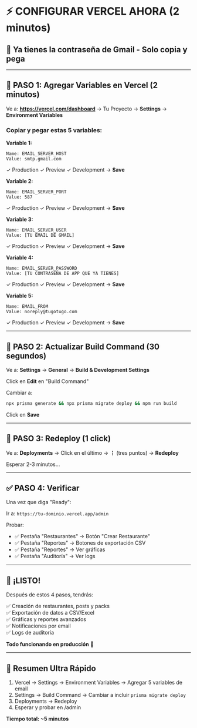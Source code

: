 # ⚡ CONFIGURAR VERCEL AHORA (2 minutos)

## 🎯 Ya tienes la contraseña de Gmail - Solo copia y pega

---

## 📧 PASO 1: Agregar Variables en Vercel (2 minutos)

Ve a: **https://vercel.com/dashboard** → Tu Proyecto → **Settings** → **Environment Variables**

### Copiar y pegar estas 5 variables:

**Variable 1:**
```
Name: EMAIL_SERVER_HOST
Value: smtp.gmail.com
```
✓ Production ✓ Preview ✓ Development → **Save**

**Variable 2:**
```
Name: EMAIL_SERVER_PORT
Value: 587
```
✓ Production ✓ Preview ✓ Development → **Save**

**Variable 3:**
```
Name: EMAIL_SERVER_USER
Value: [TU EMAIL DE GMAIL]
```
✓ Production ✓ Preview ✓ Development → **Save**

**Variable 4:**
```
Name: EMAIL_SERVER_PASSWORD
Value: [TU CONTRASEÑA DE APP QUE YA TIENES]
```
✓ Production ✓ Preview ✓ Development → **Save**

**Variable 5:**
```
Name: EMAIL_FROM
Value: noreply@tugotugo.com
```
✓ Production ✓ Preview ✓ Development → **Save**

---

## 🔧 PASO 2: Actualizar Build Command (30 segundos)

Ve a: **Settings** → **General** → **Build & Development Settings**

Click en **Edit** en "Build Command"

Cambiar a:
```bash
npx prisma generate && npx prisma migrate deploy && npm run build
```

Click en **Save**

---

## 🚀 PASO 3: Redeploy (1 click)

Ve a: **Deployments** → Click en el último → **⋮** (tres puntos) → **Redeploy**

Esperar 2-3 minutos...

---

## ✅ PASO 4: Verificar

Una vez que diga "Ready":

Ir a: `https://tu-dominio.vercel.app/admin`

Probar:
- ✅ Pestaña "Restaurantes" → Botón "Crear Restaurante"
- ✅ Pestaña "Reportes" → Botones de exportación CSV
- ✅ Pestaña "Reportes" → Ver gráficas
- ✅ Pestaña "Auditoría" → Ver logs

---

## 🎉 ¡LISTO!

Después de estos 4 pasos, tendrás:

✅ Creación de restaurantes, posts y packs  
✅ Exportación de datos a CSV/Excel  
✅ Gráficas y reportes avanzados  
✅ Notificaciones por email  
✅ Logs de auditoría  

**Todo funcionando en producción** 🚀

---

## 📝 Resumen Ultra Rápido

1. Vercel → Settings → Environment Variables → Agregar 5 variables de email
2. Settings → Build Command → Cambiar a incluir `prisma migrate deploy`
3. Deployments → Redeploy
4. Esperar y probar en /admin

**Tiempo total: ~5 minutos**
